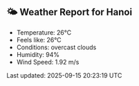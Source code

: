 <!-- WEATHER-START -->
## 🌤 Weather Report for Hanoi

- Temperature: 26°C
- Feels like: 26°C
- Conditions: overcast clouds
- Humidity: 94%
- Wind Speed: 1.92 m/s

Last updated: 2025-09-15 20:23:19 UTC
<!-- WEATHER-END -->
